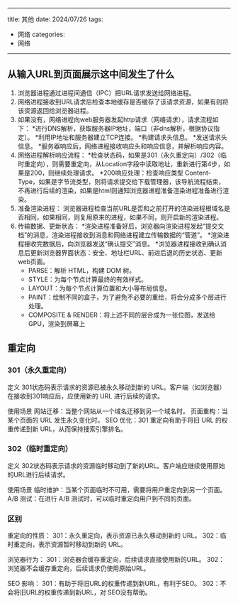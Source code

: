 
---
title: 其他
date: 2024/07/26
tags:
 - 网络
categories:
 - 网络
---

## 从输入URL到页面展示这中间发生了什么

1. 浏览器进程通过进程间通信（IPC）把URL请求发送给网络进程。
2. 网络进程接收到URL请求后检查本地缓存是否缓存了该请求资源，如果有则将该资源返回给浏览器进程。
3. 如果没有，网络进程向web服务器发起http请求（网络请求），请求流程如下：
   *进行DNS解析，获取服务器IP地址，端口（非dns解析，根据协议指定）。
   *利用IP地址和服务器建立TCP连接。
   *构建请求头信息。
   *发送请求头信息。
   *服务器响应后，网络进程接收响应头和响应信息，并解析响应内容。
4. 网络进程解析响应流程：
   *检查状态码，如果是301（永久重定向）/302（临时重定向），则需要重定向，从Location字段中读取地址，重新进行第4步，如果是200，则继续处理请求。
   *200响应处理：检查响应类型 Content-Type，如果是字节流类型，则将请求提交给下载管理器，该导航流程结束，不再进行后续的渲染，如果是html则通知浏览器进程准备渲染进程准备进行渲染。
5. 准备渲染进程：
浏览器进程检查当前URL是否和之前打开的渲染进程根域名是否相同，如果相同，则复用原来的进程，如果不同，则开启新的渲染进程。
6. 传输数据、更新状态：
   *渲染进程准备好后，浏览器向渲染进程发起“提交文档”的消息，渲染进程接收到消息和网络进程建立传输数据的“管道”。
   *渲染进程接收完数据后，向浏览器发送“确认提交”消息。
   *浏览器进程接收到确认消息后更新浏览器界面状态：安全、地址栏URL、前进后退的历史状态、更新web页面。
    - PARSE：解析 HTML，构建 DOM 树。
    - STYLE：为每个节点计算最终的有效样式。
    - LAYOUT：为每个节点计算位置和大小等布局信息。
    - PAINT：绘制不同的盒子，为了避免不必要的重绘，将会分成多个层进行处理。
    - COMPOSITE & RENDER：将上述不同的层合成为一张位图，发送给 GPU，渲染到屏幕上

## 重定向

### 301（永久重定向）

定义
301状态码表示请求的资源已被永久移动到新的 URL。客户端（如浏览器）在接收到301响应后，应使用新的 URL 进行后续的请求。

使用场景
网站迁移：当整个网站从一个域名迁移到另一个域名时。
页面重构：当某个页面的 URL 发生永久变化时。
SEO 优化：301 重定向有助于将旧 URL 的权重传递到新 URL，从而保持搜索引擎排名。

### 302（临时重定向）

定义
302状态码表示请求的资源临时移动到了新的URL。客户端应继续使用原始的URL进行后续请求。

使用场景
临时维护：当某个页面临时不可用，需要将用户重定向到另一个页面。
A/B 测试：在进行 A/B 测试时，可以临时重定向用户到不同的页面。

### 区别

重定向的性质：
301：永久重定向，表示资源已永久移动到新的 URL。
302：临时重定向，表示资源暂时移动到新的 URL。

浏览器行为：
301：浏览器会缓存重定向，后续请求直接使用新的URL。
302：浏览器不会缓存重定向，后续请求仍使用原始URL。

SEO 影响：
301：有助于将旧URL的权重传递到新URL，有利于SEO。
302：不会将旧URL的权重传递到新URL，对 SEO没有帮助。